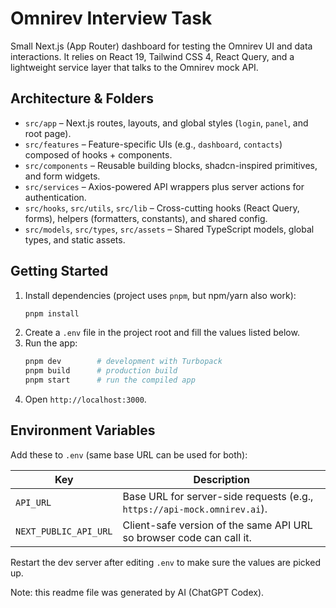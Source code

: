 # Omnirev Interview Task

Small Next.js (App Router) dashboard for testing the Omnirev UI and data interactions. It relies on React 19, Tailwind CSS 4, React Query, and a lightweight service layer that talks to the Omnirev mock API.

## Architecture & Folders
- `src/app` – Next.js routes, layouts, and global styles (`login`, `panel`, and root page).
- `src/features` – Feature-specific UIs (e.g., `dashboard`, `contacts`) composed of hooks + components.
- `src/components` – Reusable building blocks, shadcn-inspired primitives, and form widgets.
- `src/services` – Axios-powered API wrappers plus server actions for authentication.
- `src/hooks`, `src/utils`, `src/lib` – Cross-cutting hooks (React Query, forms), helpers (formatters, constants), and shared config.
- `src/models`, `src/types`, `src/assets` – Shared TypeScript models, global types, and static assets.

## Getting Started
1. Install dependencies (project uses `pnpm`, but npm/yarn also work):
   ```bash
   pnpm install
   ```
2. Create a `.env` file in the project root and fill the values listed below.
3. Run the app:
   ```bash
   pnpm dev        # development with Turbopack
   pnpm build      # production build
   pnpm start      # run the compiled app
   ```
4. Open `http://localhost:3000`.

## Environment Variables
Add these to `.env` (same base URL can be used for both):

| Key | Description |
| --- | --- |
| `API_URL` | Base URL for server-side requests (e.g., `https://api-mock.omnirev.ai`). |
| `NEXT_PUBLIC_API_URL` | Client-safe version of the same API URL so browser code can call it. |

Restart the dev server after editing `.env` to make sure the values are picked up.

Note: this readme file was generated by AI (ChatGPT Codex).